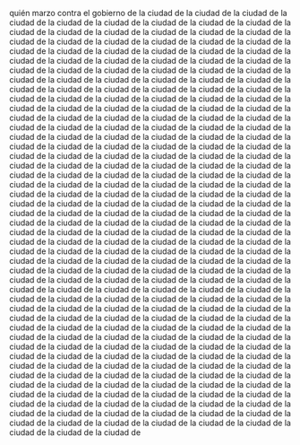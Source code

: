 quién marzo contra el gobierno de la ciudad de la ciudad de la ciudad de la ciudad de la ciudad de la ciudad de la ciudad de la ciudad de la ciudad de la ciudad de la ciudad de la ciudad de la ciudad de la ciudad de la ciudad de la ciudad de la ciudad de la ciudad de la ciudad de la ciudad de la ciudad de la ciudad de la ciudad de la ciudad de la ciudad de la ciudad de la ciudad de la ciudad de la ciudad de la ciudad de la ciudad de la ciudad de la ciudad de la ciudad de la ciudad de la ciudad de la ciudad de la ciudad de la ciudad de la ciudad de la ciudad de la ciudad de la ciudad de la ciudad de la ciudad de la ciudad de la ciudad de la ciudad de la ciudad de la ciudad de la ciudad de la ciudad de la ciudad de la ciudad de la ciudad de la ciudad de la ciudad de la ciudad de la ciudad de la ciudad de la ciudad de la ciudad de la ciudad de la ciudad de la ciudad de la ciudad de la ciudad de la ciudad de la ciudad de la ciudad de la ciudad de la ciudad de la ciudad de la ciudad de la ciudad de la ciudad de la ciudad de la ciudad de la ciudad de la ciudad de la ciudad de la ciudad de la ciudad de la ciudad de la ciudad de la ciudad de la ciudad de la ciudad de la ciudad de la ciudad de la ciudad de la ciudad de la ciudad de la ciudad de la ciudad de la ciudad de la ciudad de la ciudad de la ciudad de la ciudad de la ciudad de la ciudad de la ciudad de la ciudad de la ciudad de la ciudad de la ciudad de la ciudad de la ciudad de la ciudad de la ciudad de la ciudad de la ciudad de la ciudad de la ciudad de la ciudad de la ciudad de la ciudad de la ciudad de la ciudad de la ciudad de la ciudad de la ciudad de la ciudad de la ciudad de la ciudad de la ciudad de la ciudad de la ciudad de la ciudad de la ciudad de la ciudad de la ciudad de la ciudad de la ciudad de la ciudad de la ciudad de la ciudad de la ciudad de la ciudad de la ciudad de la ciudad de la ciudad de la ciudad de la ciudad de la ciudad de la ciudad de la ciudad de la ciudad de la ciudad de la ciudad de la ciudad de la ciudad de la ciudad de la ciudad de la ciudad de la ciudad de la ciudad de la ciudad de la ciudad de la ciudad de la ciudad de la ciudad de la ciudad de la ciudad de la ciudad de la ciudad de la ciudad de la ciudad de la ciudad de la ciudad de la ciudad de la ciudad de la ciudad de la ciudad de la ciudad de la ciudad de la ciudad de la ciudad de la ciudad de la ciudad de la ciudad de la ciudad de la ciudad de la ciudad de la ciudad de la ciudad de la ciudad de la ciudad de la ciudad de la ciudad de la ciudad de la ciudad de la ciudad de la ciudad de la ciudad de la ciudad de la ciudad de la ciudad de la ciudad de la ciudad de la ciudad de la ciudad de la ciudad de la ciudad de la ciudad de la ciudad de la ciudad de la ciudad de la ciudad de la ciudad de la ciudad de la ciudad de la ciudad de la ciudad de la ciudad de la ciudad de la ciudad de la ciudad de la ciudad de la ciudad de la ciudad de la ciudad de la ciudad de la ciudad de la ciudad de la ciudad de la ciudad de la ciudad de la ciudad de la ciudad de la ciudad de la ciudad de la ciudad de la ciudad de la ciudad de la ciudad de la ciudad de la ciudad de la ciudad de la ciudad de la ciudad de la ciudad de la ciudad de la ciudad de la ciudad de la ciudad de la ciudad de la ciudad de la ciudad de la ciudad de la ciudad de la ciudad de la ciudad de la ciudad de la ciudad de la ciudad de la ciudad de la ciudad de la ciudad de la ciudad de la ciudad de la ciudad de la ciudad de